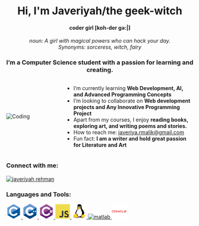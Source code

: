 <body>
  <h1 align="center">Hi, I'm Javeriyah/the geek-witch</h1>
  <!-- Subtitle -->
  <h4 align="center">coder girl [koh-der gǝ:|]</h4>
  <p align="center"><i>noun: A girl with magical powers who can hack your day. <br>Synonyms: sorceress, witch, fairy</i></p>
  <h3 align="center">I’m a Computer Science student with a passion for learning and creating.</h3>

  

  <div style="display: flex; align-items: center;">
    <img align="right" alt="Coding" width="320" src="https://gifdb.com/images/high/umiko-ahagon-desktop-programming-eg5f8g2281ekfhde.webp">
    <ul>
      <li> I’m currently learning <strong>Web Development, AI, and Advanced Programming Concepts</strong></li>
      <li> I’m looking to collaborate on <strong>Web development projects and Any Innovative Programming Project</strong></li>
      <li> Apart from my courses, I enjoy <strong>reading books, exploring art, and writing poems and stories.</strong></li>
      <li> How to reach me: <a href="mailto:javeriya.rmalik@gmail.com">javeriya.rmalik@gmail.com</a></li>
      <li> Fun fact: <strong>I am a writer and hold great passion for Literature and Art</strong></li>
    </ul>
  </div>

  <h3 align="left">Connect with me:</h3>
  <p align="left">
    <a href="https://linkedin.com/in/javeriyah-rehman" target="blank">
      <img align="center" src="https://raw.githubusercontent.com/rahuldkjain/github-profile-readme-generator/master/src/images/icons/Social/linked-in-alt.svg" alt="javeriyah rehman" height="30" width="40" />
    </a>
  </p>

  <h3 align="left">Languages and Tools:</h3>
  <p align="left">
    <a href="https://www.cprogramming.com/" target="_blank" rel="noreferrer">
      <img src="https://raw.githubusercontent.com/devicons/devicon/master/icons/c/c-original.svg" alt="c" width="40" height="40"/>
    </a>
    <a href="https://www.w3schools.com/cpp/" target="_blank" rel="noreferrer">
      <img src="https://raw.githubusercontent.com/devicons/devicon/master/icons/cplusplus/cplusplus-original.svg" alt="cplusplus" width="40" height="40"/>
    </a>
    <a href="https://www.w3schools.com/cs/" target="_blank" rel="noreferrer">
      <img src="https://raw.githubusercontent.com/devicons/devicon/master/icons/csharp/csharp-original.svg" alt="csharp" width="40" height="40"/>
    </a>
    <a href="https://developer.mozilla.org/en-US/docs/Web/JavaScript" target="_blank" rel="noreferrer">
      <img src="https://raw.githubusercontent.com/devicons/devicon/master/icons/javascript/javascript-original.svg" alt="javascript" width="40" height="40"/>
    </a>
    <a href="https://www.linux.org/" target="_blank" rel="noreferrer">
      <img src="https://raw.githubusercontent.com/devicons/devicon/master/icons/linux/linux-original.svg" alt="linux" width="40" height="40"/>
    </a>
    <a href="https://www.mathworks.com/" target="_blank" rel="noreferrer">
      <img src="https://upload.wikimedia.org/wikipedia/commons/2/21/Matlab_Logo.png" alt="matlab" width="40" height="40"/>
    </a>
    <a href="https://www.oracle.com/" target="_blank" rel="noreferrer">
      <img src="https://raw.githubusercontent.com/devicons/devicon/master/icons/oracle/oracle-original.svg" alt="oracle" width="40" height="40"/>
    </a>
  </p>
</body>
